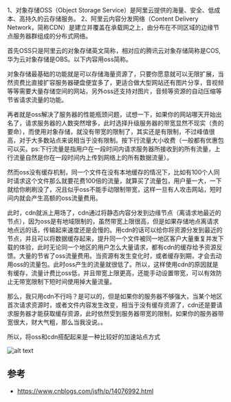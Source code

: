 



1、对象存储OSS（Object Storage Service）是阿里云提供的海量、安全、低成本、高持久的云存储服务。
2、阿里云内容分发网络（Content Delivery Network，简称CDN）是建立并覆盖在承载网之上，由分布在不同区域的边缘节点服务器群组成的分布式网络。


首先OSS只是阿里云的对象存储英文简称，相对应的腾讯云对象存储简称是COS,华为云对象存储是OBS。以下内容用oss简称。


对象存储最基础的功能就是可以存储海量资源了，只要你愿意就可以无限扩展，当然资费比直接扩容服务器硬盘便宜多了，更适合做大型网站还有图片分享，音视频等等需要大量存储空间的网站，另外oss还支持对图片，音频等资源的自动压缩等节省请求流量的功能。

再者就是oss解决了服务器的性能瓶颈问题，试想一下，如果你的网站哪天开始出名了，请求服务器的人数突然增多，此时选择升级服务器的带宽显然不现实（贵的要命），而使用对象存储，就没有带宽的限制了，其实还是有限制，不过峰值很高，对于大多数站点来说相当于没有限制。按下行流量大小收费（一般都有优惠包可以买。ps:下行流量是指用户在一段时间内请求服务器所接收到的所有流量，上行流量自然是你在一段时间内上传到网络上的所有数据流量）。


然而oss没有缓存机制，同一个文件在没有本地缓存的情况下，比如有100个人同时请求这个文件那么就要花费100倍的流量，就算买了流量包，用户量一大，一下就给你刷刷没了，况且似乎oss不能手动限制带宽，这样一旦有人攻击网站，短时间内就会产生高额的oss流量费用。

此时，cdn就派上用场了，cdn通过将静态内容分发到边缘节点（离请求地最近的节点），因为oss是有地域限制的，虽然带宽上限很高，但是如果存储地点离请求地点远的话，传输起来速度还是会慢的。用cdn的话可以给你将资源分发到最近的节点，并且可以将数据缓存起来，提升同一个文件被同一地区客户大量重复并发下载的体验，此时无论同一个地区的用户怎么大量请求，都有cdn的缓存给予资源反馈。大量的节省了oss流量费用。当资源有发生变化时，或者缓存到期，才会去动用oss的流量包。此时oss产生的流量就很低了。所以，这样使用cdn的原因就是有缓存，流量计费比oss低，并且带宽上限更高，还能手动设置带宽，可以有效防止无带宽限制下短时间使用掉大量流量。

那么，我只用cdn不行吗？是可以的，但是如果你的服务器不够强大，当某个地区首次请求资源时，或者文件内容发生改变，相当于没有缓存资源了，cdn还是要请求服务器才能获取缓存资源，此时依然受到服务器带宽的限制，如果你的服务器带宽很大，财大气粗，那么当我没说。。

所以，将oss和cdn搭配起来是一种比较好的加速站点方式


![alt text](OSS和CDN/OSS和CDN/OSS和CDN.png)







## 参考

- https://www.cnblogs.com/jsfh/p/14076992.html

